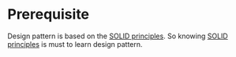# Prerequisite
Design pattern is based on the [SOLID principles](https://github.com/Nowshadjunaed/SOLID-Principles). So knowing [SOLID principles](https://github.com/Nowshadjunaed/SOLID-Principles) is must to learn design pattern.
